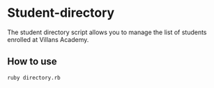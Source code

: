 # Student-directory #

The student directory script allows you to manage the list of students enrolled at Villans Academy.

## How to use ##

```shell
ruby directory.rb
```
